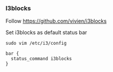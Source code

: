 ### I3blocks

Follow https://github.com/vivien/i3blocks

Set i3blocks as default status bar

```
sudo vim /etc/i3/config

bar {
  status_command i3blocks
}
```
